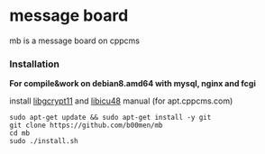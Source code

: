 # message board
mb is a message board on cppcms

### Installation

**For compile&work on debian8.amd64 with mysql, nginx and fcgi**

install [libgcrypt11](https://packages.debian.org/wheezy/libgcrypt11) and [libicu48](https://packages.debian.org/wheezy/libicu48>) manual (for apt.cppcms.com)

    sudo apt-get update && sudo apt-get install -y git
    git clone https://github.com/b00men/mb
    cd mb
    sudo ./install.sh
